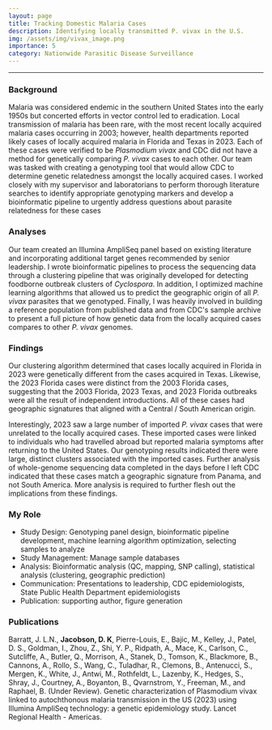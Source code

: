 ```yaml
---
layout: page
title: Tracking Domestic Malaria Cases
description: Identifying locally transmitted P. vivax in the U.S.
img: /assets/img/vivax_image.png
importance: 5
category: Nationwide Parasitic Disease Surveillance
---
```


<!-- <div class="row">
    <div class="col-sm mt-3 mt-md-0">
        <img class="img-fluid rounded z-depth-1" src="{{ '/assets/img/scfa.jpg' | relative_url }}" alt="" title="example image"/>
    </div>
</div> -->
---

### Background
Malaria was considered endemic in the southern United States into the early 1950s but concerted efforts in vector control led to eradication. Local transmission of malaria has been rare, with the most recent locally acquired malaria cases occurring in 2003; however, health departments reported likely cases of locally acquired malaria in Florida and Texas in 2023. Each of these cases were verified to be *Plasmodium vivax* and CDC did not have a method for genetically comparing *P. vivax* cases to each other. Our team was tasked with creating a genotyping tool that would allow CDC to determine genetic relatedness amongst the locally acquired cases. I worked closely with my supervisor and laboratorians to perform thorough literature searches to identify appropriate genotyping markers and develop a bioinformatic pipeline to urgently address questions about parasite relatedness for these cases

### Analyses
Our team created an Illumina AmpliSeq panel based on existing literature and incorporating additional target genes recommended by senior leadership. I wrote bioinformatic pipelines to process the sequencing data through a clustering pipeline that was originally developed for detecting foodborne outbreak clusters of *Cyclospora*. In addition, I optimized machine learning algorithms that allowed us to predict the geographic origin of all *P. vivax* parasites that we genotyped. Finally, I was heavily involved in building a reference population from published data and from CDC's sample archive to present a full picture of how genetic data from the locally acquired cases compares to other *P. vivax* genomes.

### Findings 
Our clustering algorithm determined that cases locally acquired in Florida in 2023 were genetically different from the cases acquired in Texas. Likewise, the 2023 Florida cases were distinct from the 2003 Florida cases, suggesting that the 2003 Florida, 2023 Texas, and 2023 Florida outbreaks were all the result of independent introductions. All of these cases had geographic signatures that aligned with a Central / South American origin.

Interestingly, 2023 saw a large number of imported *P. vivax* cases that were unrelated to the locally acquired cases. These imported cases were linked to individuals who had travelled abroad but reported malaria symptoms after returning to the United States. Our genotyping results indicated there were large, distinct clusters associated with the imported cases. Further analysis of whole-genome sequencing data completed in the days before I left CDC indicated that these cases match a geographic signature from Panama, and not South America. More analysis is required to further flesh out the implications from these findings.

### My Role
- Study Design: Genotyping panel design, bioinformatic pipeline development, machine learning algorithm optimization, selecting samples to analyze
- Study Management: Manage sample databases
- Analysis: Bioinformatic analysis (QC, mapping, SNP calling), statistical analysis (clustering, geographic prediction)
- Communication: Presentations to leadership, CDC epidemiologists, State Public Health Department epidemiologists
- Publication: supporting author, figure generation


### Publications

Barratt, J. L.N., **Jacobson, D. K**, Pierre-Louis, E., Bajic, M., Kelley, J., Patel, D. S., Goldman, I., Zhou, Z., Shi, Y. P., Ridpath, A., Mace, K., Carlson, C., Sutcliffe, A., Butler, Q., Morrison, A., Stanek, D., Tomson, K., Blackmore, B., Cannons, A., Rollo, S., Wang, C., Tuladhar, R., Clemons, B., Antenucci, S., Mergen, K., White, J., Antwi, M., Rothfeldt, L., Lazenby, K., Hedges, S., Shray, J., Courtney, A., Boyanton, B., Qvarnstrom, Y., Freeman, M., and Raphael, B. (Under Review). Genetic characterization of Plasmodium vivax linked to autochthonous malaria transmission in the US (2023) using Illumina AmpliSeq technology: a genetic epidemiology study. Lancet Regional Health - Americas.